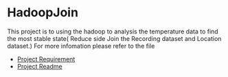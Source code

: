 # HadoopJoin
This project is to using the hadoop to analysis the temperature data to find the most stable state( Reduce side Join the Recording dataset and Location dataset.) 
For more infomation please refer to the file 
- [Project Requirement](https://github.com/PeaceUCR/HadoopJoin/blob/master/CS236_F15_Project_Description.pdf) 
- [Project Readme](https://github.com/PeaceUCR/HadoopJoin/blob/master/README.pdf)
